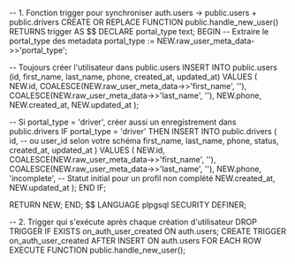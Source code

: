 -- 1. Fonction trigger pour synchroniser auth.users → public.users + public.drivers
CREATE OR REPLACE FUNCTION public.handle_new_user()
RETURNS trigger AS $$
DECLARE
  portal_type text;
BEGIN
  -- Extraire le portal_type des metadata
  portal_type := NEW.raw_user_meta_data->>'portal_type';
  
  -- Toujours créer l'utilisateur dans public.users
  INSERT INTO public.users (id, first_name, last_name, phone, created_at, updated_at)
  VALUES (
    NEW.id,
    COALESCE(NEW.raw_user_meta_data->>'first_name', ''),
    COALESCE(NEW.raw_user_meta_data->>'last_name', ''),
    NEW.phone,
    NEW.created_at,
    NEW.updated_at
  );
  
  -- Si portal_type = 'driver', créer aussi un enregistrement dans public.drivers
  IF portal_type = 'driver' THEN
    INSERT INTO public.drivers (
      id, -- ou user_id selon votre schéma
      first_name,
      last_name,
      phone,
      status,
      created_at,
      updated_at
    ) VALUES (
      NEW.id,
      COALESCE(NEW.raw_user_meta_data->>'first_name', ''),
      COALESCE(NEW.raw_user_meta_data->>'last_name', ''),
      NEW.phone,
      'incomplete', -- Statut initial pour un profil non complété
      NEW.created_at,
      NEW.updated_at
    );
  END IF;
  
  RETURN NEW;
END;
$$ LANGUAGE plpgsql SECURITY DEFINER;

-- 2. Trigger qui s'exécute après chaque création d'utilisateur
DROP TRIGGER IF EXISTS on_auth_user_created ON auth.users;
CREATE TRIGGER on_auth_user_created
  AFTER INSERT ON auth.users
  FOR EACH ROW EXECUTE FUNCTION public.handle_new_user();

  
  